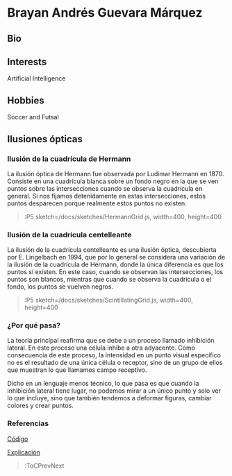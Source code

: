 # Brayan Andrés Guevara Márquez

## Bio

## Interests
Artificial Intelligence

## Hobbies
Soccer and Futsal

## Ilusiones ópticas

### Ilusión de la cuadrícula de Hermann

La ilusión óptica de Hermann fue observada por Ludimar Hermann en 1870. 
Consiste en una cuadrícula blanca sobre un fondo negro en la que se ven 
puntos sobre las intersecciones cuando se observa la cuadrícula en general. 
Si nos fijamos detenidamente en estas intersecciones, estos puntos desparecen
porque realmente estos puntos no existen.

> :P5 sketch=/docs/sketches/HermannGrid.js, width=400, height=400

### Ilusión de la cuadrícula centelleante

La ilusión de la cuadrícula centelleante es una ilusión óptica, descubierta por 
E. Lingelbach en 1994, que por lo general se considera una variación de la ilusión 
de la cuadrícula de Hermann, donde la única diferencia es que los puntos sí existen. 
En este caso, cuando se observan las intersecciones, los puntos son blancos, 
mientras que cuando se observa la cuadrícula o el fondo, los puntos se vuelven negros.

> :P5 sketch=/docs/sketches/ScintillatingGrid.js, width=400, height=400


### ¿Por qué pasa?

La teoría principal reafirma que se debe a un proceso llamado inhibición lateral. 
En este proceso una célula inhibe a otra adyacente. Como consecuencia de este proceso, 
la intensidad en un punto visual específico no es el resultado de una única célula 
o receptor, sino de un grupo de ellos que muestran lo que llamamos campo receptivo.

Dicho en un lenguaje menos técnico, lo que pasa es que cuando la inhibición lateral 
tiene lugar, no podemos mirar a un único punto y solo ver lo que incluye, sino que 
también tendemos a deformar figuras, cambiar colores y crear puntos.

### Referencias

[Código](https://medium.com/@naziafakhruddin/creating-illusions-using-basic-shapes-in-p5-js-part-2-eb33dddbca1f)

[Explicación](http://blog.science4you.es/curiosidades/la-ciencia-de-las-ilusiones-opticas/)

> :ToCPrevNext